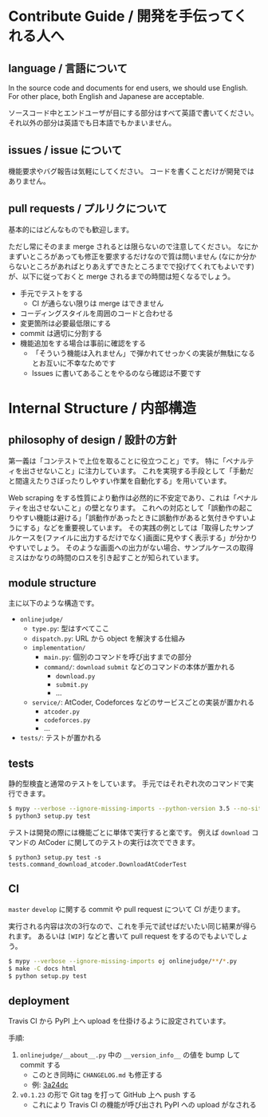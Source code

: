 # Contribute Guide / 開発を手伝ってくれる人へ

## language / 言語について

In the source code and documents for end users, we should use English.
For other place, both English and Japanese are acceptable.

ソースコード中とエンドユーザが目にする部分はすべて英語で書いてください。
それ以外の部分は英語でも日本語でもかまいません。

## issues / issue について

機能要求やバグ報告は気軽にしてください。
コードを書くことだけが開発ではありません。

## pull requests / プルリクについて

基本的にはどんなものでも歓迎します。

ただし常にそのまま merge されるとは限らないので注意してください。
なにかまずいところがあっても修正を要求するだけなので質は問いません (なにか分からないところがあればとりあえずできたところまでで投げてくれてもよいです) が、以下に従っておくと merge されるまでの時間は短くなるでしょう。

-   手元でテストをする
    -   CI が通らない限りは merge はできません
-   コーディングスタイルを周囲のコードと合わせる
-   変更箇所は必要最低限にする
-   commit は適切に分割する
-   機能追加をする場合は事前に確認をする
    -   「そういう機能は入れません」で弾かれてせっかくの実装が無駄になるとお互いに不幸なためです
    -    Issues に書いてあることをやるのなら確認は不要です


# Internal Structure / 内部構造

## philosophy of design / 設計の方針

第一義は「コンテストで上位を取ることに役立つこと」です。
特に「ペナルティを出させないこと」に注力しています。
これを実現する手段として「手動だと間違えたりさぼったりしやすい作業を自動化する」を用いています。

Web scraping をする性質により動作は必然的に不安定であり、これは「ペナルティを出させないこと」の壁となります。
これへの対応として「誤動作の起こりやすい機能は避ける」「誤動作があったときに誤動作があると気付きやすいようにする」などを重要視しています。
その実践の例としては「取得したサンプルケースを(ファイルに出力するだけでなく)画面に見やすく表示する」が分かりやすいでしょう。
そのような画面への出力がない場合、サンプルケースの取得ミスはかなりの時間のロスを引き起すことが知られています。

## module structure

主に以下のような構造です。

-   `onlinejudge/`
    -   `type.py`: 型はすべてここ
    -   `dispatch.py`: URL から object を解決する仕組み
    -   `implementation/`
        -   `main.py`: 個別のコマンドを呼び出すまでの部分
        -   `command/`: `download` `submit` などのコマンドの本体が置かれる
            -   `download.py`
            -   `submit.py`
            -   ...
    -   `service/`: AtCoder, Codeforces などのサービスごとの実装が置かれる
        -   `atcoder.py`
        -   `codeforces.py`
        -   ...
-   `tests/`: テストが置かれる

## tests

静的型検査と通常のテストをしています。
手元ではそれぞれ次のコマンドで実行できます。

``` sh
$ mypy --verbose --ignore-missing-imports --python-version 3.5 --no-site-packages oj onlinejudge/**/*.py
$ python3 setup.py test
```

テストは開発の際には機能ごとに単体で実行すると楽です。
例えば `download` コマンドの AtCoder に関してのテストの実行は次でできます。

```
$ python3 setup.py test -s tests.command_download_atcoder.DownloadAtCoderTest
```

## CI

`master` `develop` に関する commit や pull request について CI が走ります。

実行される内容は次の3行なので、これを手元で試せばだいたい同じ結果が得られます。
あるいは `[WIP]` などと書いて pull request をするのでもよいでしょう。

``` sh
$ mypy --verbose --ignore-missing-imports oj onlinejudge/**/*.py
$ make -C docs html
$ python setup.py test
```

## deployment

Travis CI から PyPI 上へ upload を仕掛けるように設定されています。

手順:

1.  `onlinejudge/__about__.py` 中の `__version_info__` の値を bump して commit する
    -   このとき同時に `CHANGELOG.md` も修正する
    -   例: [3a24dc](https://github.com/kmyk/online-judge-tools/commit/3a24dc64b56d898e387dee56cf9915be3ab0f7e2)
2.  `v0.1.23` の形で Git tag を打って GitHub 上へ push する
    -   これにより Travis CI の機能が呼び出され PyPI への upload がなされる

